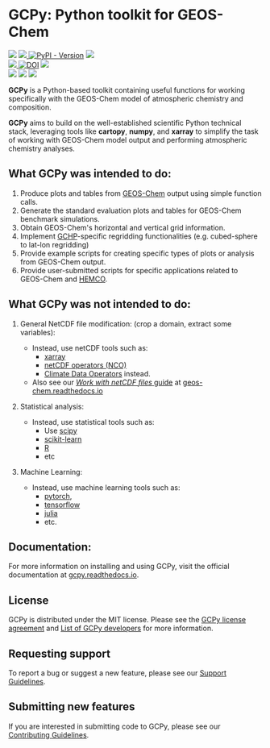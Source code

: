 # GCPy: Python toolkit for GEOS-Chem

<p>
   <a href="https://github.com/geoschem/gcpy/releases"><img src="https://img.shields.io/github/v/release/geoschem/gcpy?label=Latest%20Stable%20Release"></a>
   <a href="https://anaconda.org/conda-forge/geoschem-gcpy"> <img src="https://anaconda.org/conda-forge/geoschem-gcpy/badges/version.svg" /> </a>
   <a href="https://img.shields.io/pypi/v/geoschem-gcpy"><img alt="PyPI - Version" src="https://img.shields.io/pypi/v/geoschem-gcpy"></a>
   <a href="https://github.com/geoschem/gcpy/releases/"><img src="https://img.shields.io/github/release-date/geoschem/gcpy"></a>
   <br />
   <a href="https://anaconda.org/conda-forge/geoschem-gcpy"> <img src="https://anaconda.org/conda-forge/geoschem-gcpy/badges/platforms.svg" /> </a>
   <a href="https://doi.org/10.5281/zenodo.3689589"><img src="https://zenodo.org/badge/DOI/10.5281/zenodo.3689589.svg" alt="DOI"></a>
   <a href="https://github.com/geoschem/gcpy/blob/main/LICENSE.txt"><img src="https://img.shields.io/badge/License-MIT-blue.svg"></a>
   <br />
   <a href="https://gcpy.readthedocs.io/en/latest/"><img src="https://img.shields.io/readthedocs/gcpy?label=ReadTheDocs"></a>
   <a href="https://github.com/geoschem/gcpy/actions/workflows/build-gcpy-environment.yml"><img src="https://github.com/geoschem/gcpy/actions/workflows/build-gcpy-environment.yml/badge.svg"></a>
   <a href="https://anaconda.org/conda-forge/geoschem-gcpy"> <img src="https://anaconda.org/conda-forge/geoschem-gcpy/badges/downloads.svg" /> </a>  
</p>

**GCPy** is a Python-based toolkit containing useful functions for working specifically with the GEOS-Chem model of atmospheric chemistry and composition.

**GCPy** aims to build on the well-established scientific Python technical stack, leveraging tools like **cartopy**, **numpy**, and **xarray** to simplify the task of working with GEOS-Chem model output and performing atmospheric chemistry analyses.


## What GCPy was intended to do:

1. Produce plots and tables from [GEOS-Chem](https://geos-chem.readthedocs.io) output using simple function calls.
2. Generate the standard evaluation plots and tables for GEOS-Chem benchmark simulations.
3. Obtain GEOS-Chem's horizontal and vertical grid information.
4. Implement [GCHP](https://gchp.readthedocs.io)-specific regridding functionalities (e.g. cubed-sphere to lat-lon regridding)
5. Provide example scripts for creating specific types of plots or  analysis from GEOS-Chem output.
6. Provide user-submitted scripts for specific applications related to GEOS-Chem and [HEMCO](https://hemco.readthedocs.io).

## What GCPy was not intended to do:

1. General NetCDF file modification: (crop a domain, extract some variables):
    * Instead, use netCDF tools such as:
	  * [xarray](http://xarray.pydata.org)
	  * [netCDF operators (NCO)](https://nco.sourceforge.net)
	  * [Climate Data Operators](https://mpimet.mpg.de/cdo) instead.
    * Also see our [*Work with netCDF files* guide](https://geos-chem.readthedocs.io/en/latest/geos-chem-shared-docs/supplemental-guides/netcdf-guide.html) at [geos-chem.readthedocs.io](https://geos-chem.readthedocs.io)

2. Statistical analysis:
    * Instead, use statistical tools such as:
	  * Use [scipy](http://www.scipy.org)
	  * [scikit-learn](https://scikit-learn.org)
	  * [R](https://r-project.org)
	  * etc

3. Machine Learning:
    * Instead, use machine learning tools such as:
	  * [pytorch](https://pytorch.org),
	  * [tensorflow](https://www.tensorflow.org)
	  * [julia](https://julialang.org)
	  * etc.

## Documentation:

For more information on installing and using GCPy, visit the official documentation at [gcpy.readthedocs.io](https://gcpy.readthedocs.io/).

## License

GCPy is distributed under the MIT license.  Please see the [GCPy license agreement](https://github.com/geoschem/gcpy/blob/dev/LICENSE.txt) and [List of GCPy developers](https://github.com/geoschem/gcpy/blob/dev/AUTHORS.txt) for more information.

## Requesting support

To report a bug or suggest a new feature, please see our [Support
Guidelines](https://github.com/geoschem/gcpy/blob/dev/SUPPORT.md).

## Submitting new features

If you are interested in submitting code to GCPy, please see our
[Contributing Guidelines](https://github.com/geoschem/gcpy/blob/dev/CONTRIBUTING.md).
